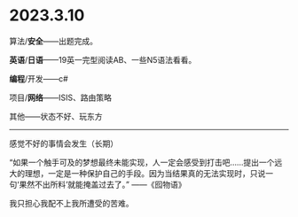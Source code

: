 # 2023.3.10

算法/**安全**——出题完成。

**英语**/**日语**——19英一完型阅读AB、一些N5语法看看。

**编程**/开发——c#

项目/**网络**——ISIS、路由策略

其他——状态不好、玩东方

------

感觉不好的事情会发生（长期）

“如果一个触手可及的梦想最终未能实现，人一定会感受到打击吧……提出一个远大的理想，一定是一种保护自己的手段。因为当结果真的无法实现时，只说一句‘果然不出所料’就能掩盖过去了。” ——《囮物语》

我只担心我配不上我所遭受的苦难。
